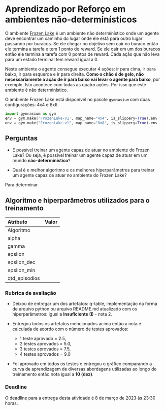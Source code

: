 # Aprendizado por Reforço em ambientes não-determinísticos
    
O ambiente [Frozen Lake](https://gymnasium.farama.org/environments/toy_text/frozen_lake/) é um ambiente não determinístico onde um agente deve encontrar um caminho do lugar onde ele está para outro lugar passando por buracos. Se ele chegar no objetivo sem cair no buraco então ele termina a tarefa e tem 1 ponto de reward. Se ele cair em um dos buracos então ele termina a tarefa com 0 pontos de reward. Cada ação que não leva para um estado terminal tem reward igual a 0.  

Neste ambiente o agente consegue executar 4 ações: ir para cima, ir para baixo, ir para esquerda e ir para direita. **Como o chão é de gelo, não necessariamente a ação de ir para baixo vai levar o agente para baixo**, por exemplo. Isto acontece com todas as quatro ações. Por isso que este ambiente é não determinístico.

O ambiente Frozen Lake está disponível no pacote `gymnasium` com duas configurações: 4x4 e 8x8. 

```python
import gymnasium as gym
env = gym.make('FrozenLake-v1', map_name="4x4", is_slippery=True).env
env = gym.make("FrozenLake-v1", map_name="8x8", is_slippery=True).env
```

## Perguntas

* É possível treinar um agente capaz de atuar no ambiente do Frozen Lake? Ou seja, é possível treinar um agente capaz de atuar em um mundo **não-determinístico**?

* Qual é o melhor algoritmo e os melhores hiperparâmetros para treinar um agente capaz de atuar no ambiente do Frozen Lake?

Para determinar 

## Algoritmo e hiperparâmetros utilizados para o treinamento

| Atributo        |  Valor     |
|:----------------|:----------:|
| Algoritmo       |            |
| alpha           |            |
| gamma           |            |
| epsilon         |            |
| epsilon_dec     |            |
| epsilon_min     |            |
| qtd_episodios   |            |


### Rubrica de avaliação

* Deixou de entregar um dos artefatos: q-table, implementação na forma de arquivo python ou arquivo README.md atualizado com os hiperparâmetros: igual a **Insuficiente (I)** - nota 2. 

* Entregou todos os artefatos mencionados acima então a nota é calculada de acordo com o número de testes aprovados: 
    * 1 teste aprovado = 2.5, 
    * 2 testes aprovados = 5.0, 
    * 3 testes aprovados = 7.5, 
    * 4 testes aprovados = 9.0

* Foi aprovado em todos os testes e entregou o gráfico comparando a curva de aprendizagem de diversas abordagens utilizadas ao longo do treinamento então nota igual a **10 (dez)**. 

### Deadline

O deadline para a entrega desta atividade é 8 de março de 2023 às 23:30 horas. 